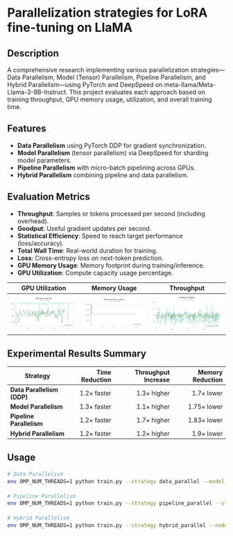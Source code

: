 # Parallelization strategies for LoRA fine-tuning on LlaMA

## Description
A comprehensive research implementing various parallelization strategies—Data Parallelism, Model (Tensor) Parallelism, Pipeline Parallelism, and Hybrid Parallelism—using PyTorch and DeepSpeed on meta-llama/Meta-Llama-3-8B-Instruct. This project evaluates each approach based on training throughput, GPU memory usage, utilization, and overall training time.

## Features
- **Data Parallelism** using PyTorch DDP for gradient synchronization.
- **Model Parallelism** (tensor parallelism) via DeepSpeed for sharding model parameters.
- **Pipeline Parallelism** with micro-batch pipelining across GPUs.
- **Hybrid Parallelism** combining pipeline and data parallelism.

## Evaluation Metrics
- **Throughput**: Samples or tokens processed per second (including overhead).
- **Goodput**: Useful gradient updates per second.
- **Statistical Efficiency**: Speed to reach target performance (loss/accuracy).
- **Total Wall Time**: Real-world duration for training.
- **Loss**: Cross-entropy loss on next-token prediction.
- **GPU Memory Usage**: Memory footprint during training/inference.
- **GPU Utilization**: Compute capacity usage percentage.

| GPU Utilization | Memory Usage | Throughput |
|:---------------:|:------------:|:----------:|
| ![GPU](./lora-parallelization-strategies/gpu.png) | ![Mem](./lora-parallelization-strategies/mem.png) | ![Thr](./lora-parallelization-strategies/thr.png) |



## Experimental Results Summary
| Strategy                     | Time Reduction | Throughput Increase | Memory Reduction | 
|------------------------------|---------------:|--------------------:|-----------------:|
| **Data Parallelism (DDP)**   | 1.2× faster    | 1.3× higher         | 1.7× lower       | 
| **Model Parallelism**        | 1.3× faster    | 1.1× higher         | 1.75× lower      | 
| **Pipeline Parallelism**     | 1.2× faster    | 1.7× higher         | 1.83× lower      | 
| **Hybrid Parallelism**       | 1.2× faster    | 1.2× higher         | 1.9× lower       | 

## Usage

```bash
# Data Parallelism
env OMP_NUM_THREADS=1 python train.py --strategy data_parallel --model_size 1B

# Pipeline Parallelism
env OMP_NUM_THREADS=1 python train.py --strategy pipeline_parallel --stages 2

# Hybrid Parallelism
env OMP_NUM_THREADS=1 python train.py --strategy hybrid_parallel --nodes 2 --gpus_per_node 1

